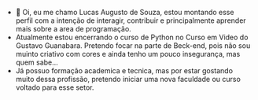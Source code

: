 - 👋 Oi, eu me chamo Lucas Augusto de Souza, estou montando esse perfil com a intenção de interagir, contribuir e principalmente aprender mais sobre a area de programação.
- Atualmente estou encerrando o curso de Python no Curso em Video do Gustavo Guanabara. Pretendo focar na parte de Beck-end, pois não sou muinto criativo com cores e ainda tenho um pouco insegurança, mas quem sabe...
- Já possuo formação academica e tecnica, mas por estar gostando muito dessa profissão, pretendo iniciar uma nova faculdade ou curso voltado para esse setor.

